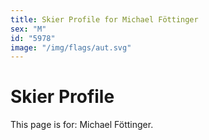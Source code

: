 ```yaml
---
title: Skier Profile for Michael Föttinger
sex: "M"
id: "5978"
image: "/img/flags/aut.svg" 
---
```


# Skier Profile

This page is for: Michael Föttinger.
    